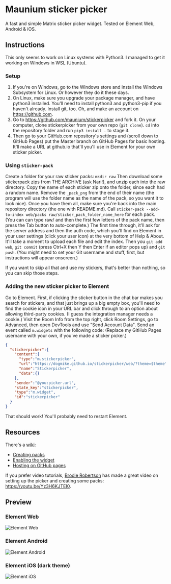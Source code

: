 # Maunium sticker picker
A fast and simple Matrix sticker picker widget. Tested on Element Web, Android & iOS.

## Instructions
This only seems to work on Linux systems with Python3. I managed to get it working on Windows in WSL (Ubuntu). 

### Setup ###
1. If you're on Windows, go to the Windows store and install the Windows Subsystem for Linux. Or however they do it these days.
2. On Linux, make sure you upgrade your package manager, and have python3 installed. You'll need to install python3 and python3-pip if you haven't already. Install git, too. Oh, and make an account on https://github.com.
3. Go to https://github.com/maunium/stickerpicker and fork it. On your computer, clone stickerpicker from your own repo (`git clone`). `cd` into the repository folder and run `pip3 install .` to stage it.
4. Then go to your GitHub.com repository's settings and (scroll down to GitHub Pages) put the Master branch on GitHub Pages for basic hosting. It'll make a URL at github.io that'll you'll use in Element for your own sticker picker.

### Using `sticker-pack`
Create a folder for your raw sticker packs: `mkdir raw` Then download some stickerpack zips from THE ARCHIVE (ask Nari!), and unzip each into the raw directory. Copy the name of each sticker zip onto the folder, since each had a random name. Remove the `_pack_png` from the end of their name (the program will use the folder name as the name of the pack, so you want it to look nice). Once you have them all, make sure you're back into the main repository directory (the one with README.md). Call `sticker-pack --add-to-index web/packs raw/sticker_pack_folder_name_here` for each pack. (You can can type raw/ and then the first few letters of the pack name, then press the Tab button to auto-complete.) The first time through, it'll ask for the server address and then the auth code, which you'll find on Element in your user settings (click your user icon) at the very bottom of Help & About. It'll take a moment to upload each file and edit the index. Then you `git add web`, `git commit` (press Ctrl+X then Y then Enter if an editor pops up) and `git push`. (You might need to set your Git username and stuff, first, but instructions will appear onscreen.) 

If you want to skip all that and use my stickers, that's better than nothing, so you can skip those steps.

### Adding the new sticker picker to Element
Go to Element.
First, if clicking the sticker button in the chat bar makes you search for stickers, and that just brings up a big empty box, you'll need to find the cookie icon in your URL bar and click through to an option about allowing third-party cookies. (I guess the integration manager needs a cookie.) 
Visit the Room Info from the top right, click Room Settings, go to Advanced, then open DevTools and use "Send Account Data". Send an event called `m.widgets` with the following code: (Replace my GitHub Pages username with your own, if you've made a sticker picker.)

```json
{
  "stickerpicker":{
    "content":{
      "type":"m.stickerpicker",
      "url":"https://dogmike.github.io/stickerpicker/web/?theme=$theme",
      "name":"Stickerpicker",
      "data":{}
    },
    "sender":"@you:picker.url",
    "state_key":"stickerpicker",
    "type":"m.widget",
    "id":"stickerpicker"
  }
}
```

That should work! You'll probably need to restart Element.

## Resources
There's a [wiki](https://github.com/maunium/stickerpicker/wiki):

* [Creating packs](https://github.com/maunium/stickerpicker/wiki/Creating-packs)
* [Enabling the widget](https://github.com/maunium/stickerpicker/wiki/Enabling-the-widget)
* [Hosting on GitHub pages](https://github.com/maunium/stickerpicker/wiki/Hosting-on-GitHub-pages)

If you prefer video tutorials, [Brodie Robertson](https://www.youtube.com/c/BrodieRobertson) has made a great video on setting up the picker and creating some packs: https://youtu.be/Yz3H6KJTEI0.

## Preview
### Element Web
![Element Web](preview-element-web.png)

### Element Android
![Element Android](preview-element-android.png)

### Element iOS (dark theme)
![Element iOS](preview-element-ios.png)
